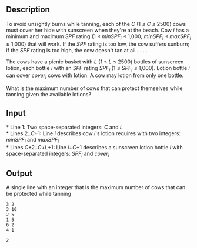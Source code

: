 <h2>Description</h2><p><div><p>To avoid unsightly burns while tanning, each of the <i>C</i> (1 ≤ <i>C</i> ≤ 2500) cows must cover her hide with sunscreen when they're at the beach. Cow <i>i</i> has a minimum and maximum <i>SPF</i> rating (1 ≤ <i>minSPF<sub>i</sub></i> ≤ 1,000; <i>minSPF<sub>i</sub></i> ≤ <i>maxSPF<sub>i</sub></i> ≤ 1,000) that will work. If the <i>SPF</i> rating is too low, the cow suffers sunburn; if the <i>SPF</i> rating is too high, the cow doesn't tan at all........</p><p>The cows have a picnic basket with <i>L</i> (1 ≤ <i>L</i> ≤ 2500) bottles of sunscreen lotion, each bottle <i>i</i> with an <i>SPF</i> rating <i>SPF<sub>i</sub></i> (1 ≤ <i>SPF<sub>i</sub></i> ≤ 1,000). Lotion bottle <i>i</i> can cover <i>cover<sub>i</sub></i> cows with lotion. A cow may lotion from only one bottle.</p><p>What is the maximum number of cows that can protect themselves while tanning given the available lotions?</p></div></p><h2>Input</h2><p><p>* Line 1: Two space-separated integers: <i>C</i> and <i>L</i><br>* Lines 2..<i>C</i>+1: Line <i>i</i> describes cow <i>i</i>'s lotion requires with two integers: <i>minSPF<sub>i</sub></i> and <i>maxSPF<sub>i</sub></i> <br>* Lines <i>C</i>+2..<i>C</i>+<i>L</i>+1: Line <i>i</i>+<i>C</i>+1 describes a sunscreen lotion bottle <i>i</i> with space-separated integers: <i>SPF<sub>i</sub></i> and <i>cover<sub>i</sub></i> </p></p><h2>Output</h2><p><p>A single line with an integer that is the maximum number of cows that can be protected while tanning</p></p>

<pre><code class="language-input1">3 2
3 10
2 5
1 5
6 2
4 1</code></pre>

<pre><code class="language-output1">2</code></pre>


